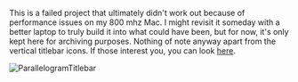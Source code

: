This is a failed project that ultimately didn't work out because of performance issues on my 800 mhz Mac. I might revisit it someday with a better laptop to truly build it into what could have been, but for now, it's only kept here for archiving purposes. Nothing of note anyway apart from the vertical titlebar icons. If those interest you, you can look [here](./themes/gruvbox/titlebar/).

![ParallelogramTitlebar](https://github.com/MujtabaAsim/dots/assets/62666332/bb155df4-a565-47aa-b8b0-65c3c0c28b82)


